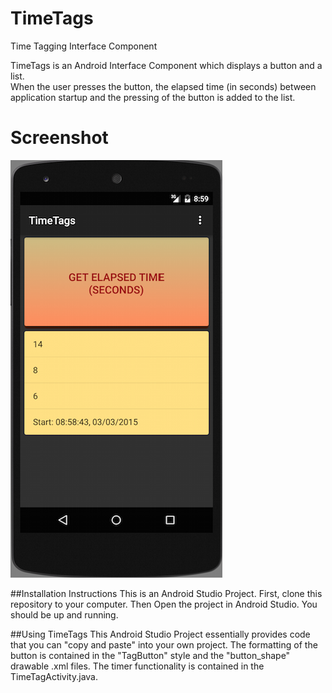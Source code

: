 # TimeTags
Time Tagging Interface Component

TimeTags is an Android Interface Component which displays a button and a list.  
When the user presses the button, the elapsed time (in seconds) between application startup and the pressing of the button is added to the list.

# Screenshot
![Alt text](https://github.com/lapatri/TimeTags/blob/master/TimeTags_ScreenShot%20.png "Screen Shot")

##Installation Instructions
This is an Android Studio Project.
First, clone this repository to your computer. Then Open the project in Android Studio. You should be up and running.

##Using TimeTags
This Android Studio Project essentially provides code that you can "copy and paste" into your own project. The formatting of the button is contained in the "TagButton" style and the "button_shape" drawable .xml files.
The timer functionality is contained in the TimeTagActivity.java.


